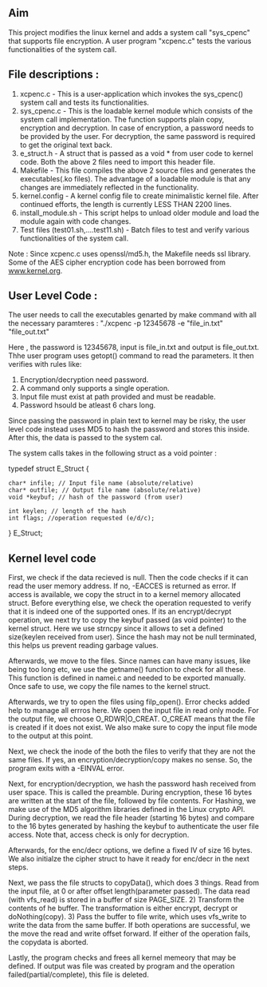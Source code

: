 
## Aim
This project modifies the linux kernel and adds a system call "sys_cpenc" that supports file encryption. A user program "xcpenc.c" tests the various functionalities of the system call.

## File descriptions :

1) xcpenc.c - This is a user-application which invokes the sys_cpenc() system call and tests its functionalities.
2) sys_cpenc.c - This is the loadable kernel module which consists of the system call implementation. The function supports plain copy, encryption and decryption. 
	             In case of encryption, a password needs to be provided by the user. For decryption, the same password is required to get the original text back.
3) e_struct.h - A struct that is passed as a void * from user code to kernel code. Both the above 2 files need to import this header file.
4) Makefile - This file compiles the above 2 source files and generates the executables(.ko files). The advantage of a loadable module is that any changes are immediately reflected in the functionality.
5) kernel.config - A kernel config file to create minimalistic kernel file. After continued efforts, the length is currently LESS THAN 2200 lines.
6) install_module.sh - This script helps to unload older module and load the module again with code changes.
7) Test files (test01.sh,....test11.sh) - Batch files to test and verify various functionalities of the system call.

Note :	Since xcpenc.c uses openssl/md5.h, the Makefile needs ssl library.
		Some of the AES cipher encryption code has been borrowed from www.kernel.org.


## User Level Code :

The user needs to call the executables genarted by make command with all the necessary paramteres :
	"./xcpenc -p 12345678 -e  "file_in.txt" "file_out.txt"

Here , the password is 12345678, input is file_in.txt and output is file_out.txt. Thhe user program uses getopt() command to read the parameters.
It then verifies with rules like:
1. Encryption/decryption need password.
2. A command only supports a single operation.
3. Input file must exist at path provided and must be readable.
4. Password hsould be atleast 6 chars long.

Since passing the password in plain text to kernel may be risky, the user level code instead uses MD5 to hash the password and stores this inside.
After this, the data is passed to the system cal.
		
The system calls takes in the following struct as a void pointer :

typedef struct E_Struct {
	
	char* infile; // Input file name (absolute/relative)
	char* outfile; // Output file name (absolute/relative)
	void *keybuf; // hash of the password (from user)
   
	int keylen; // length of the hash
	int flags; //operation requested (e/d/c);

} E_Struct;


## Kernel level code

First, we check if the data recieved is null. Then the code checks if it can read the user memory address. If no, -EACCES is returned as error.
If access is available, we copy the struct in to a kernel memory allocated struct. Before everything else, we check the operation requested
to verify that it is indeed one of the supported ones. If its an encrypt/decrypt operation, we next try to copy the keybuf passed (as void pointer) 
to the kernel struct. Here we use strncpy since it allows to set a defined size(keylen received from user). Since the hash may not be null terminated,
this helps us prevent reading garbage values.

Afterwards, we move to the files. Since names can have many issues, like being too long etc, we use the getname() function to check for all these. This function is defined
in namei.c and needed to be exported manually. Once safe to use, we copy the file names to the kernel struct.  

Afterwards, we try to open the files using filp_open(). Error checks added help to manage all errros here. We open the input file in read only mode. For the output file,
we choose O_RDWR|O_CREAT. O_CREAT means that the file is created if it does not exist. We also make sure to copy the input file mode to the output at this point.

Next, we check the inode of the both the files to verify that they are not the same files. If yes, an encryption/decryption/copy makes no sense. So, the program exits with
a -EINVAL error.

Next, for encryption/decryption, we hash the password hash received from user space. This is called the preamble. During encryption, these 16 bytes are written at the start
of the file, followed by file contents. For Hashing, we make use of the MD5 algorithm libraries defined in the Linux crypto API. During decryption, we read the file header
(starting 16 bytes) and compare to the 16 bytes generated by hashing the keybuf to authenticate the user file access. Note that, access check is only for decryption.
 
Afterwards, for the enc/decr options, we define a fixed IV of size 16 bytes. We also initialze the cipher struct to have it ready for enc/decr in the next steps.
 
Next, we pass the file structs to copyData(), which does 3 things. Read from the input file, at 0 or after offset length(parameter passed). The data read (with vfs_read) is stored 
in a buffer of size PAGE_SIZE. 2) Transform the contents of he buffer. The transformation is either encrypt, decrypt or doNothing(copy). 3) Pass the buffer to file write, which uses vfs_write
to write the data from the same buffer. If both operations are successful, we the move the read and write offset forward. If either of the operation fails, the copydata is aborted.

Lastly, the program checks and frees all kernel memeory that may be defined. If output was file was created by program and the operation failed(partial/complete), this file is deleted.
